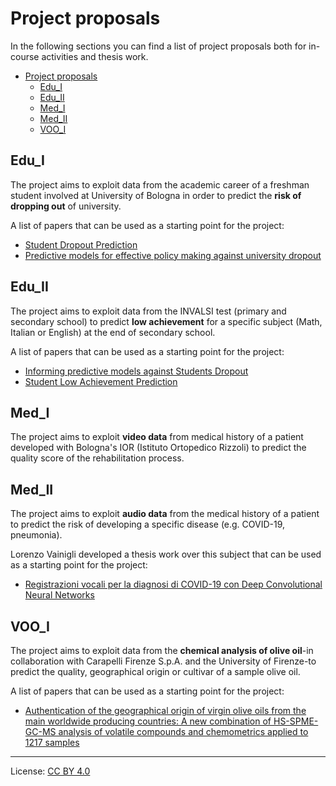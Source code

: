 # Project proposals

In the following sections you can find a list of project proposals both for in-course activities and thesis work.

- [Project proposals](#project-proposals)
  - [Edu\_I](#edu_i)
  - [Edu\_II](#edu_ii)
  - [Med\_I](#med_i)
  - [Med\_II](#med_ii)
  - [VOO\_I](#voo_i)

## Edu_I

The project aims to exploit data from the academic career of a freshman student involved at University of Bologna in order to predict the **risk of dropping out** of university.

A list of papers that can be used as a starting point for the project:

- [Student Dropout Prediction](https://link.springer.com/chapter/10.1007/978-3-030-52237-7_11)
- [Predictive models for effective policy making against university dropout](https://cris.unibo.it/handle/11585/910769)

## Edu_II

The project aims to exploit data from the INVALSI test (primary and secondary school) to predict **low achievement** for a specific subject (Math, Italian or English) at the end of secondary school.

A list of papers that can be used as a starting point for the project:

- [Informing predictive models against Students Dropout](https://cris.unibo.it/handle/11585/874372)
- [Student Low Achievement Prediction](https://link.springer.com/chapter/10.1007/978-3-031-11644-5_76)

## Med_I

The project aims to exploit **video data** from medical history of a patient developed with Bologna's IOR (Istituto Ortopedico Rizzoli) to predict the quality score of the rehabilitation process.

## Med_II

The project aims to exploit **audio data** from the medical history of a patient to predict the risk of developing a specific disease (e.g. COVID-19, pneumonia).

Lorenzo Vainigli developed a thesis work over this subject that can be used as a starting point for the project:

- [Registrazioni vocali per la diagnosi di COVID-19 con Deep Convolutional Neural Networks](https://amslaurea.unibo.it/22896/1/Registrazioni%20vocali%20per%20la%20diagnosi%20di%20COVID-19%20con%20Deep%20Convolutional%20Neural%20Networks.pdf)

## VOO_I

The project aims to exploit data from the **chemical analysis of olive oil**-in collaboration with Carapelli Firenze S.p.A. and the University of Firenze-to predict the quality, geographical origin or cultivar of a sample olive oil.

A list of papers that can be used as a starting point for the project:

- [Authentication of the geographical origin of virgin olive oils from the main worldwide producing countries: A new combination of HS-SPME-GC-MS analysis of volatile compounds and chemometrics applied to 1217 samples](https://www.sciencedirect.com/science/article/pii/S0956713520300724)

---

License: [CC BY 4.0](https://creativecommons.org/licenses/by/4.0/)
